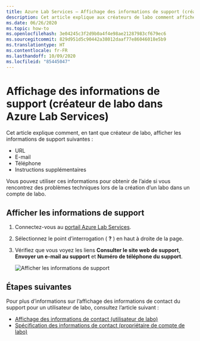 ```yaml
---
title: Azure Lab Services – Affichage des informations de support (créateur de labo)
description: Cet article explique aux créateurs de labo comment afficher des informations de support pour obtenir de l’aide.
ms.date: 06/26/2020
ms.topic: how-to
ms.openlocfilehash: 3e04245c3f2d9b0a4f4e98ae21287983cf679ec6
ms.sourcegitcommit: 829d951d5c90442a38012daaf77e86046018e5b9
ms.translationtype: HT
ms.contentlocale: fr-FR
ms.lasthandoff: 10/09/2020
ms.locfileid: "85445047"
---
```

# <a name="view-support-information-lab-creator-in-azure-lab-services"></a>Affichage des informations de support (créateur de labo dans Azure Lab Services)
Cet article explique comment, en tant que créateur de labo, afficher les informations de support suivantes :

- URL
- E-mail
- Téléphone
- Instructions supplémentaires

Vous pouvez utiliser ces informations pour obtenir de l’aide si vous rencontrez des problèmes techniques lors de la création d’un labo dans un compte de labo.

 
## <a name="view-support-information"></a>Afficher les informations de support
1. Connectez-vous au [portail Azure Lab Services](https://labs.azure.com).
2. Sélectionnez le point d’interrogation ( **?** ) en haut à droite de la page. 
3. Vérifiez que vous voyez les liens **Consulter le site web de support**, **Envoyer un e-mail au support** et **Numéro de téléphone du support**.

    ![Afficher les informations de support](./media/lab-creator-support-information/support-information.png)

## <a name="next-steps"></a>Étapes suivantes
Pour plus d’informations sur l’affichage des informations de contact du support pour un utilisateur de labo, consultez l’article suivant :

- [Affichage des informations de contact (utilisateur de labo)](lab-user-support-information.md)
- [Spécification des informations de contact (propriétaire de compte de labo)](lab-account-owner-support-information.md)
